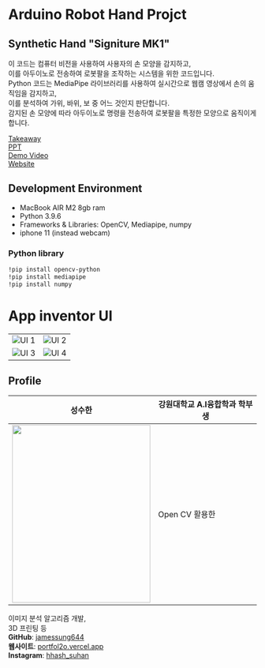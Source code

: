 # Arduino Robot Hand Projct

## Synthetic Hand "Signiture MK1"


이 코드는 컴퓨터 비전을 사용하여 사용자의 손 모양을 감지하고,  
이를 아두이노로 전송하여 로봇팔을 조작하는 시스템을 위한 코드입니다.  
Python 코드는 MediaPipe 라이브러리를 사용하여 실시간으로 웹캠 영상에서 손의 움직임을 감지하고,  
이를 분석하여 가위, 바위, 보 중 어느 것인지 판단합니다.  
감지된 손 모양에 따라 아두이노로 명령을 전송하여 로봇팔을 특정한 모양으로 움직이게 합니다.  

[Takeaway](https://github.com/jamessung644/Signiture-MK1/blob/main/UNIHAND%201Page본.pdf)  
[PPT](https://github.com/jamessung644/Signiture-MK1/blob/main/UNIHAND%20PPT%20자료%20김래원%2C%20백승엽%2C%20이현형%2C%20성수한.pdf)  
[Demo Video](https://youtu.be/KIa77oBFC2w)  
[Website](https://m.site.naver.com/1hFPm)

## Development Environment
* MacBook AIR M2 8gb ram
* Python 3.9.6
 * Frameworks & Libraries: OpenCV, Mediapipe, numpy
* iphone 11 (instead webcam)

### Python library
```bash
!pip install opencv-python
!pip install mediapipe
!pip install numpy
```

# App inventor UI
| | |
|---|---|
| ![UI 1](https://github.com/jamessung644/Signiture-MK1/blob/main/img/UI1.png) | ![UI 2](https://github.com/jamessung644/Signiture-MK1/blob/main/img/UI2.png) |
| ![UI 3](https://github.com/jamessung644/Signiture-MK1/blob/main/img/UI3.png) | ![UI 4](https://github.com/jamessung644/Signiture-MK1/blob/main/img/UI4.png) |




## Profile

성수한 | 강원대학교 A.I융합학과 학부생 
--- | ---
<img src="https://github.com/jamessung644/Signiture-MK1/assets/39661528/fd00379c-ddeb-459a-8376-bb3e4a03fc33" width="280" height="360"/> | Open CV 활용한<br>
이미지 분석 알고리즘 개발,<br>3D 프린팅 등 <br> **GitHub**: [jamessung644](https://github.com/jamessung644) <br> **웹사이트**: [portfol2o.vercel.app](https://portfol2o.vercel.app) <br> **Instagram**: [hhash_suhan](https://www.instagram.com/hhash_suhan/)




